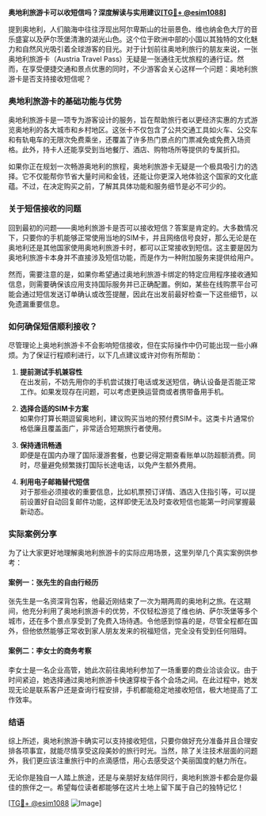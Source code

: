 **奥地利旅游卡可以收短信吗？深度解读与实用建议[[TG💪+ @esim1088](https://t.me/s/esim1088)]**

提到奥地利，人们脑海中往往浮现出阿尔卑斯山的壮丽景色、维也纳金色大厅的音乐盛宴以及萨尔茨堡清澈的湖光山色。这个位于欧洲中部的小国以其独特的文化魅力和自然风光吸引着全球游客的目光。对于计划前往奥地利旅行的朋友来说，一张奥地利旅游卡（Austria Travel Pass）无疑是一张通往无忧旅程的通行证。然而，在享受便捷交通和景点优惠的同时，不少游客会关心这样一个问题：奥地利旅游卡是否支持接收短信呢？

### 奥地利旅游卡的基础功能与优势

奥地利旅游卡是一项专为游客设计的服务，旨在帮助旅行者以更经济实惠的方式游览奥地利的各大城市和乡村地区。这张卡不仅包含了公共交通工具如火车、公交车和有轨电车的无限次免费乘坐，还覆盖了许多热门景点的门票减免或免费入场资格。此外，持卡人还能享受到当地餐厅、酒店、购物场所等提供的专属折扣。

如果你正在规划一次畅游奥地利的旅程，奥地利旅游卡无疑是一个极具吸引力的选择。它不仅能帮你节省大量时间和金钱，还能让你更深入地体验这个国家的文化底蕴。不过，在决定购买之前，了解其具体功能和服务细节是必不可少的。

### 关于短信接收的问题

回到最初的问题——奥地利旅游卡是否可以接收短信？答案是肯定的。大多数情况下，只要你的手机能够正常使用当地的SIM卡，并且网络信号良好，那么无论是在奥地利还是其他国家使用奥地利旅游卡时，都可以正常接收到短信。这主要是因为奥地利旅游卡本身并不直接涉及短信功能，而是作为一种附加服务来提供给用户。

然而，需要注意的是，如果你希望通过奥地利旅游卡绑定的特定应用程序接收通知信息，则需要确保该应用支持国际服务并已正确配置。例如，某些在线购票平台可能会通过短信发送订单确认或改签提醒，因此在出发前最好检查一下这些细节，以免遗漏重要信息。

### 如何确保短信顺利接收？

尽管理论上奥地利旅游卡不会影响短信接收，但在实际操作中仍可能出现一些小麻烦。为了保证行程顺利进行，以下几点建议或许对你有所帮助：

1. **提前测试手机兼容性**  
   在出发前，不妨先用你的手机尝试拨打电话或发送短信，确认设备是否能正常工作。如果发现存在问题，可以考虑更换运营商或者携带备用手机。

2. **选择合适的SIM卡方案**  
   如果你打算长期逗留奥地利，建议购买当地的预付费SIM卡。这类卡片通常价格低廉且覆盖面广，非常适合短期旅行者使用。

3. **保持通讯畅通**  
   即便是在国内办理了国际漫游套餐，也要记得定期查看账单以防超额消费。同时，尽量避免频繁拨打国际长途电话，以免产生额外费用。

4. **利用电子邮箱替代短信**  
   对于那些必须接收的重要信息，比如机票预订详情、酒店入住指引等，可以提前设置好自动回复邮件功能，这样即使无法及时查收短信也能第一时间掌握最新动态。

### 实际案例分享

为了让大家更好地理解奥地利旅游卡的实际应用场景，这里列举几个真实案例供参考：

#### 案例一：张先生的自由行经历
张先生是一名资深背包客，他最近刚结束了一次为期两周的奥地利之旅。在这期间，他充分利用了奥地利旅游卡的优势，不仅轻松游览了维也纳、萨尔茨堡等多个城市，还在多个景点享受到了免费入场待遇。令他感到惊喜的是，尽管全程都在国外，但他依然能够正常收到家人朋友发来的祝福短信，完全没有受到任何阻碍。

#### 案例二：李女士的商务考察
李女士是一名企业高管，她此次前往奥地利参加了一场重要的商业洽谈会议。由于时间紧迫，她选择通过奥地利旅游卡快速穿梭于各个会场之间。在此过程中，她发现无论是联系客户还是查询行程安排，手机都能稳定地接收短信，极大地提高了工作效率。

### 结语

综上所述，奥地利旅游卡确实可以支持接收短信，只要你做好充分准备并且合理安排各项事宜，就能尽情享受这段美妙的旅行时光。当然，除了关注技术层面的问题外，我们更应该注重旅行中的点滴感悟，用心去感受这个美丽国度的魅力所在。

无论你是独自一人踏上旅途，还是与亲朋好友结伴同行，奥地利旅游卡都会是你最佳的旅伴之一。希望每位读者都能够在这片土地上留下属于自己的独特记忆！

[[TG💪+ @esim1088](https://t.me/s/esim1088) ![Image](https://i.postimg.cc/4NQfJmqS/Snipaste-2025-05-13-00-14-12.png)]
